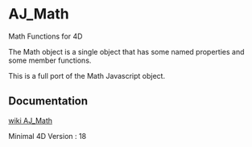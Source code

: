# AJ_Math
Math Functions for 4D

The Math object is a single object that has some named properties and some member functions. 

This is a full port of the Math Javascript object.

## Documentation 

[wiki AJ_Math](https://github.com/AJARProject/AJ_Math/wiki)

Minimal 4D Version : 18
